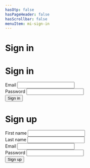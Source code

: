 ```yaml
---
hasOtp: false
hasPageHeader: false
hasScrollbar: false
menuItem: mi-sign-in
---
```


# Sign in

<div class='row justify-content-center'>
<div class='col-12 col-md-11 col-lg-10 col-xl-9'>

<h1>Sign in</h1>
<form id="sign-in-form" class="row gx-3">
  <div class="col-md-6 mb-3">
    <label for="email" class="form-label">Email</label>
    <input name="email" type="email" class="form-control" required="">
  </div>
  <div class="col-md-6 mb-3">
    <label for="password" class="form-label">Password</label>
    <input name="password" type="password" class="form-control" style="-webkit-text-security: disc;" required="">
  </div>
  <div class="col-12 mb-3">
    <button type="submit" class="btn btn-secondary hh-normal">Sign in</button>
  </div>
</form>
<h1>Sign up</h1>
<form id="sign-up-form" class="row gx-3 mb-3">
  <div class="col-md-6 mb-3">
    <label for="firstName" class="form-label">First name</label>
    <input name="firstName" type="text" class="form-control" required="">
  </div>
  <div class="col-md-6 mb-3">
    <label for="lastName" class="form-label">Last name</label>
    <input name="lastName" type="text" class="form-control" required="">
  </div>
  <div class="col-md-6 mb-3">
    <label for="email" class="form-label">Email</label>
    <input name="email" type="email" class="form-control" required="">
  </div>
  <div class="col-md-6 mb-3">
    <label for="password" class="form-label">Password</label>
    <input name="password" type="text" class="form-control" style="-webkit-text-security: disc;" required="">
  </div>
  <div class="col-12">
    <button type="submit" class="btn btn-secondary hh-normal">Sign up</button>
  </div>
</form>
</div>
</div>

<script type="module">
  import { signInFormListener, signUpFormListener } from '/assets/scripts.js';

  var signInForm = document.getElementById('sign-in-form');
  signInForm.addEventListener('submit', signInFormListener);

  var signUpForm = document.getElementById('sign-up-form');
  signUpForm.addEventListener('submit', signUpFormListener);
</script>